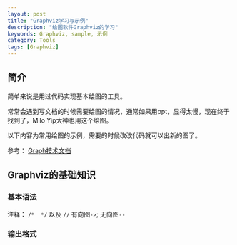 ```yaml
---
layout: post
title: "Graphviz学习与示例"
description: "绘图软件Graphviz的学习"
keywords: Graphviz, sample, 示例
category: Tools
tags: [Graphviz]
---
```


## 简介
简单来说是用过代码实现基本绘图的工具。

常常会遇到写文档的时候需要绘图的情况，通常如果用ppt，显得太慢，现在终于找到了，Milo Yip大神也用这个绘图。

以下内容为常用绘图的示例，需要的时候改改代码就可以出新的图了。

参考：
[Graph技术文档](http://www.graphviz.org/Documentation.php)

## Graphviz的基础知识

### 基本语法
注释： `/*  */` 以及 `//`
有向图`->`; 无向图`--`

### 输出格式
